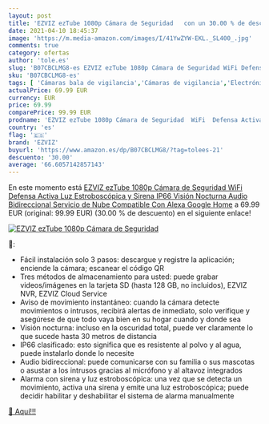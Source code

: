 ```yaml
---
layout: post
title: 'EZVIZ ezTube 1080p Cámara de Seguridad   con un 30.00 % de descuento'
date: 2021-04-10 18:45:37
image: 'https://m.media-amazon.com/images/I/41YwZYW-EKL._SL400_.jpg'
comments: true
category: ofertas
author: 'tole.es'
slug: 'B07CBCLMG8-es EZVIZ ezTube 1080p Cámara de Seguridad WiFi Defensa Activa...'
sku: 'B07CBCLMG8-es'
tags: [ 'Cámaras bala de vigilancia','Cámaras de vigilancia','Electrónica','Fotografía y videocámaras','alexa','ezviz','google','home', ]
actualPrice: 69.99 EUR
currency: EUR
price: 69.99
comparePrice: 99.99 EUR
prodname: 'EZVIZ ezTube 1080p Cámara de Seguridad  WiFi  Defensa Activa  Luz Estroboscópica y Sirena  IP66  Visión Nocturna  Audio Bidireccional  Servicio de Nube  Compatible Con Alexa  Google Home'
country: 'es'
flag: '🇪🇸'
brand: 'EZVIZ'
buyurl: 'https://www.amazon.es/dp/B07CBCLMG8/?tag=tolees-21'
descuento: '30.00'
average: '66.6057142857143'
---
```


En este momento está [EZVIZ ezTube 1080p Cámara de Seguridad  WiFi  Defensa Activa  Luz Estroboscópica y Sirena  IP66  Visión Nocturna  Audio Bidireccional  Servicio de Nube  Compatible Con Alexa  Google Home](https://www.amazon.es/dp/B07CBCLMG8/?tag=tolees-21) a 69.99 EUR (original: 99.99 EUR) (30.00 %  de descuento) en el siguiente enlace!

[![EZVIZ ezTube 1080p Cámara de Seguridad  ](https://m.media-amazon.com/images/I/41YwZYW-EKL._SL400_.jpg)](https://www.amazon.es/dp/B07CBCLMG8/?tag=tolees-21)

🔎:

- Fácil instalación solo 3 pasos: descargue y registre la aplicación; enciende la cámara; escanear el código QR
- Tres métodos de almacenamiento para usted: puede grabar videos/imágenes en la tarjeta SD (hasta 128 GB, no incluidos), EZVIZ NVR, EZVIZ Cloud Service
- Aviso de movimiento instantáneo: cuando la cámara detecte movimientos o intrusos, recibirá alertas de inmediato, solo verifique y asegúrese de que todo vaya bien en su hogar cuando y donde sea
- Visión nocturna: incluso en la oscuridad total, puede ver claramente lo que sucede hasta 30 metros de distancia
- IP66 clasificado: esto significa que es resistente al polvo y al agua, puede instalarlo donde lo necesite
- Audio bidireccional: puede comunicarse con su familia o sus mascotas o asustar a los intrusos gracias al micrófono y al altavoz integrados
- Alarma con sirena y luz estroboscópica: una vez que se detecta un movimiento, activa una sirena y emite una luz estroboscópica; puede decidir habilitar y deshabilitar el sistema de alarma manualmente

[🛒 Aquí!!!](https://www.amazon.es/dp/B07CBCLMG8/?tag=tolees-21)
